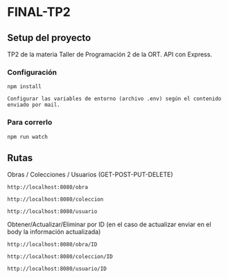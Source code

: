 # FINAL-TP2

## Setup del proyecto
TP2 de la materia Taller de Programación 2 de la ORT.
API con Express.
### Configuración 
```
npm install
```
```
Configurar las variables de entorno (archivo .env) según el contenido enviado por mail.
```
### Para correrlo
```
npm run watch
```
## Rutas
Obras / Colecciones / Usuarios (GET-POST-PUT-DELETE)
```
http://localhost:8080/obra
```
```
http://localhost:8080/coleccion
```
```
http://localhost:8080/usuario
```

Obtener/Actualizar/Eliminar por ID (en el caso de actualizar enviar en el body la información actualizada)
```
http://localhost:8080/obra/ID
```
```
http://localhost:8080/coleccion/ID
```
```
http://localhost:8080/usuario/ID
```
